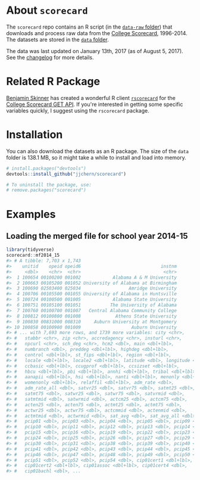 
<!-- README.md is generated from README.Rmd. Please edit that file -->
About `scorecard`
=================

The `scorecard` repo contains an R script (in the [`data-raw` folder](https://github.com/jjchern/scorecard/tree/master/data-raw)) that downloads and process raw data from the [College Scorecard](https://collegescorecard.ed.gov), 1996-2014. The datasets are stored in the [`data` folder](https://github.com/jjchern/scorecard/tree/master/data).

The data was last updated on January 13th, 2017 (as of August 5, 2017). See the [changelog](https://collegescorecard.ed.gov/data/changelog/) for more details.

Related R Package
=================

[Benjamin Skinner](https://github.com/btskinner) has created a wonderful R client [`rscorecard`](http://btskinner.me/rscorecard/) for the [College Scorecard GET API](https://collegescorecard.ed.gov/data/documentation/). If you're interested in getting some specific variables quickly, I suggest using the `rscorecard` package.

Installation
============

You can also download the datasets as an R package. The size of the `data` folder is 138.1 MB, so it might take a while to install and load into memory.

``` r
# install.packages("devtools")
devtools::install_github("jjchern/scorecard")

# To uninstall the package, use:
# remove.packages("scorecard")
```

Examples
========

Loading the merged file for school year 2014-15
-----------------------------------------------

``` r
library(tidyverse)
scorecard::mf2014_15
#> # A tibble: 7,703 x 1,743
#>    unitid    opeid opeid6                              instnm
#>     <dbl>    <chr>  <chr>                               <chr>
#>  1 100654 00100200 001002            Alabama A & M University
#>  2 100663 00105200 001052 University of Alabama at Birmingham
#>  3 100690 02503400 025034                  Amridge University
#>  4 100706 00105500 001055 University of Alabama in Huntsville
#>  5 100724 00100500 001005            Alabama State University
#>  6 100751 00105100 001051           The University of Alabama
#>  7 100760 00100700 001007   Central Alabama Community College
#>  8 100812 00100800 001008             Athens State University
#>  9 100830 00831000 008310     Auburn University at Montgomery
#> 10 100858 00100900 001009                   Auburn University
#> # ... with 7,693 more rows, and 1739 more variables: city <chr>,
#> #   stabbr <chr>, zip <chr>, accredagency <chr>, insturl <chr>,
#> #   npcurl <chr>, sch_deg <chr>, hcm2 <dbl>, main <dbl+lbl>,
#> #   numbranch <dbl>, preddeg <dbl+lbl>, highdeg <dbl+lbl>,
#> #   control <dbl+lbl>, st_fips <dbl+lbl>, region <dbl+lbl>,
#> #   locale <dbl+lbl>, locale2 <dbl+lbl>, latitude <dbl>, longitude <dbl>,
#> #   ccbasic <dbl+lbl>, ccugprof <dbl+lbl>, ccsizset <dbl+lbl>,
#> #   hbcu <dbl+lbl>, pbi <dbl+lbl>, annhi <dbl+lbl>, tribal <dbl+lbl>,
#> #   aanapii <dbl+lbl>, hsi <dbl+lbl>, nanti <dbl+lbl>, menonly <dbl+lbl>,
#> #   womenonly <dbl+lbl>, relaffil <dbl+lbl>, adm_rate <dbl>,
#> #   adm_rate_all <dbl>, satvr25 <dbl>, satvr75 <dbl>, satmt25 <dbl>,
#> #   satmt75 <dbl>, satwr25 <dbl>, satwr75 <dbl>, satvrmid <dbl>,
#> #   satmtmid <dbl>, satwrmid <dbl>, actcm25 <dbl>, actcm75 <dbl>,
#> #   acten25 <dbl>, acten75 <dbl>, actmt25 <dbl>, actmt75 <dbl>,
#> #   actwr25 <dbl>, actwr75 <dbl>, actcmmid <dbl>, actenmid <dbl>,
#> #   actmtmid <dbl>, actwrmid <dbl>, sat_avg <dbl>, sat_avg_all <dbl>,
#> #   pcip01 <dbl>, pcip03 <dbl>, pcip04 <dbl>, pcip05 <dbl>, pcip09 <dbl>,
#> #   pcip10 <dbl>, pcip11 <dbl>, pcip12 <dbl>, pcip13 <dbl>, pcip14 <dbl>,
#> #   pcip15 <dbl>, pcip16 <dbl>, pcip19 <dbl>, pcip22 <dbl>, pcip23 <dbl>,
#> #   pcip24 <dbl>, pcip25 <dbl>, pcip26 <dbl>, pcip27 <dbl>, pcip29 <dbl>,
#> #   pcip30 <dbl>, pcip31 <dbl>, pcip38 <dbl>, pcip39 <dbl>, pcip40 <dbl>,
#> #   pcip41 <dbl>, pcip42 <dbl>, pcip43 <dbl>, pcip44 <dbl>, pcip45 <dbl>,
#> #   pcip46 <dbl>, pcip47 <dbl>, pcip48 <dbl>, pcip49 <dbl>, pcip50 <dbl>,
#> #   pcip51 <dbl>, pcip52 <dbl>, pcip54 <dbl>, cip01cert1 <dbl+lbl>,
#> #   cip01cert2 <dbl+lbl>, cip01assoc <dbl+lbl>, cip01cert4 <dbl>,
#> #   cip01bachl <dbl>, ...
```
